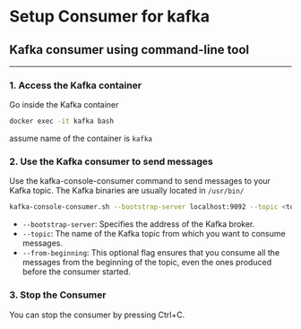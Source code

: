 # Setup Consumer for kafka

##  Kafka consumer using command-line tool
--------------------------------------------

### 1. Access the Kafka container
Go inside the Kafka container
```bash
docker exec -it kafka bash
```
assume name of the container is `kafka`

### 2. Use the Kafka consumer to send messages
Use the kafka-console-consumer command to send messages to your Kafka topic. The Kafka binaries are usually located in `/usr/bin/`

```bash
kafka-console-consumer.sh --bootstrap-server localhost:9092 --topic <topic_name> --from-beginning --partition 0
```

- `--bootstrap-server`: Specifies the address of the Kafka broker.
- `--topic`: The name of the Kafka topic from which you want to consume messages.
- `--from-beginning`: This optional flag ensures that you consume all the messages from the beginning of the topic, even the ones produced before the consumer started.

### 3. Stop the Consumer
You can stop the consumer by pressing Ctrl+C.
